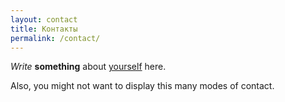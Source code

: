 ```yaml
---
layout: contact
title: Контакты
permalink: /contact/
---
```


_Write_ **something** about [yourself](https://www.google.com/search?q=who+am+i) here.

Also, you might not want to display this many modes of contact.
